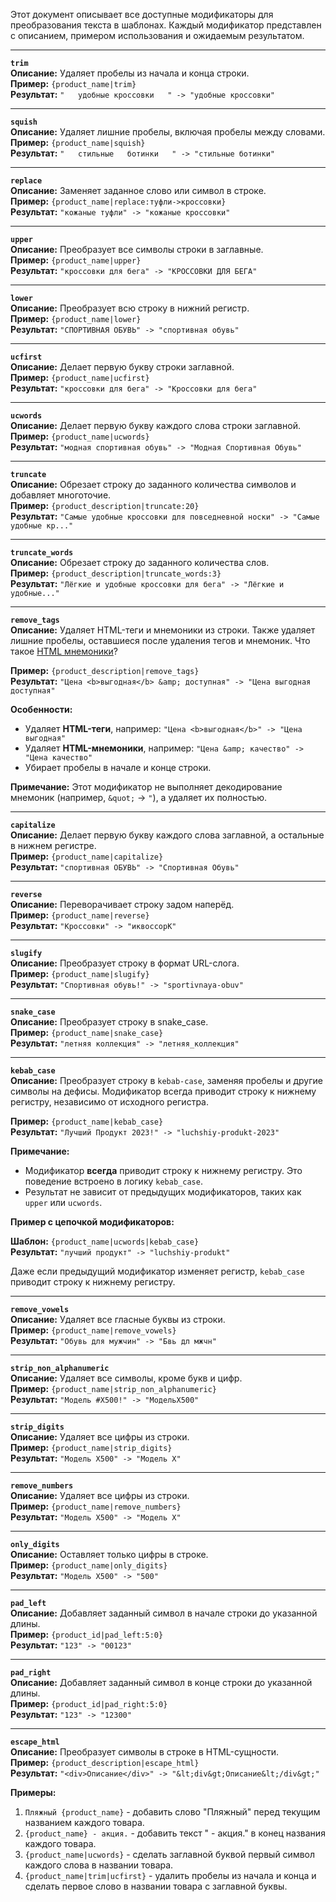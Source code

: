 Этот документ описывает все доступные модификаторы для преобразования текста в шаблонах. Каждый модификатор представлен с описанием, примером использования и ожидаемым результатом.

---

**`trim`**  
**Описание:** Удаляет пробелы из начала и конца строки.  
**Пример:** `{product_name|trim}`  
**Результат:** `"   удобные кроссовки   " -> "удобные кроссовки"`

---

**`squish`**  
**Описание:** Удаляет лишние пробелы, включая пробелы между словами.  
**Пример:** `{product_name|squish}`  
**Результат:** `"   стильные   ботинки   " -> "стильные ботинки"`

---

**`replace`**  
**Описание:** Заменяет заданное слово или символ в строке.  
**Пример:** `{product_name|replace:туфли->кроссовки}`  
**Результат:** `"кожаные туфли" -> "кожаные кроссовки"`

---

**`upper`**  
**Описание:** Преобразует все символы строки в заглавные.  
**Пример:** `{product_name|upper}`  
**Результат:** `"кроссовки для бега" -> "КРОССОВКИ ДЛЯ БЕГА"`

---

**`lower`**  
**Описание:** Преобразует всю строку в нижний регистр.  
**Пример:** `{product_name|lower}`  
**Результат:** `"СПОРТИВНАЯ ОБУВЬ" -> "спортивная обувь"`

---

**`ucfirst`**  
**Описание:** Делает первую букву строки заглавной.  
**Пример:** `{product_name|ucfirst}`  
**Результат:** `"кроссовки для бега" -> "Кроссовки для бега"`

---

**`ucwords`**  
**Описание:** Делает первую букву каждого слова строки заглавной.  
**Пример:** `{product_name|ucwords}`  
**Результат:** `"модная спортивная обувь" -> "Модная Спортивная Обувь"`

---

**`truncate`**  
**Описание:** Обрезает строку до заданного количества символов и добавляет многоточие.  
**Пример:** `{product_description|truncate:20}`  
**Результат:** `"Самые удобные кроссовки для повседневной носки" -> "Самые удобные кр..."`

---

**`truncate_words`**  
**Описание:** Обрезает строку до заданного количества слов.  
**Пример:** `{product_description|truncate_words:3}`  
**Результат:** `"Лёгкие и удобные кроссовки для бега" -> "Лёгкие и удобные..."`

---

**`remove_tags`**  
**Описание:** Удаляет HTML-теги и мнемоники из строки. Также удаляет лишние пробелы, оставшиеся после удаления тегов и мнемоник. Что такое [HTML мнемоники](https://ru.wikipedia.org/wiki/%D0%9C%D0%BD%D0%B5%D0%BC%D0%BE%D0%BD%D0%B8%D0%BA%D0%B8_%D0%B2_HTML)?

**Пример:** `{product_description|remove_tags}`  
**Результат:** `"Цена <b>выгодная</b> &amp; доступная" -> "Цена выгодная доступная"`

**Особенности:**
- Удаляет **HTML-теги**, например:
  `"Цена <b>выгодная</b>" -> "Цена выгодная"`
- Удаляет **HTML-мнемоники**, например:
  `"Цена &amp; качество" -> "Цена качество"`
- Убирает пробелы в начале и конце строки.

**Примечание:**
Этот модификатор не выполняет декодирование мнемоник (например, `&quot;` -> `"`), а удаляет их полностью.

---

**`capitalize`**  
**Описание:** Делает первую букву каждого слова заглавной, а остальные в нижнем регистре.  
**Пример:** `{product_name|capitalize}`  
**Результат:** `"спортивная ОБУВЬ" -> "Спортивная Обувь"`

---

**`reverse`**  
**Описание:** Переворачивает строку задом наперёд.  
**Пример:** `{product_name|reverse}`  
**Результат:** `"Кроссовки" -> "иквоссорК"`

---

**`slugify`**  
**Описание:** Преобразует строку в формат URL-слога.  
**Пример:** `{product_name|slugify}`  
**Результат:** `"Спортивная обувь!" -> "sportivnaya-obuv"`

---

**`snake_case`**  
**Описание:** Преобразует строку в snake_case.  
**Пример:** `{product_name|snake_case}`  
**Результат:** `"летняя коллекция" -> "летняя_коллекция"`

---

**`kebab_case`**  
**Описание:** Преобразует строку в `kebab-case`, заменяя пробелы и другие символы на дефисы. Модификатор всегда приводит строку к нижнему регистру, независимо от исходного регистра.

**Пример:** `{product_name|kebab_case}`  
**Результат:** `"Лучший Продукт 2023!" -> "luchshiy-produkt-2023"`

**Примечание:**
- Модификатор **всегда** приводит строку к нижнему регистру. Это поведение встроено в логику `kebab_case`.
- Результат не зависит от предыдущих модификаторов, таких как `upper` или `ucwords`.

**Пример с цепочкой модификаторов:**

**Шаблон:** `{product_name|ucwords|kebab_case}`  
**Результат:** `"лучший продукт" -> "luchshiy-produkt"`

Даже если предыдущий модификатор изменяет регистр, `kebab_case` приводит строку к нижнему регистру.

---

**`remove_vowels`**  
**Описание:** Удаляет все гласные буквы из строки.  
**Пример:** `{product_name|remove_vowels}`  
**Результат:** `"Обувь для мужчин" -> "Бвь дл мжчн"`

---

**`strip_non_alphanumeric`**  
**Описание:** Удаляет все символы, кроме букв и цифр.  
**Пример:** `{product_name|strip_non_alphanumeric}`  
**Результат:** `"Модель #X500!" -> "МодельX500"`

---

**`strip_digits`**  
**Описание:** Удаляет все цифры из строки.  
**Пример:** `{product_name|strip_digits}`  
**Результат:** `"Модель X500" -> "Модель X"`

---

**`remove_numbers`**  
**Описание:** Удаляет все цифры из строки.  
**Пример:** `{product_name|remove_numbers}`  
**Результат:** `"Модель X500" -> "Модель X"`

---

**`only_digits`**  
**Описание:** Оставляет только цифры в строке.  
**Пример:** `{product_name|only_digits}`  
**Результат:** `"Модель X500" -> "500"`

---

**`pad_left`**  
**Описание:** Добавляет заданный символ в начале строки до указанной длины.  
**Пример:** `{product_id|pad_left:5:0}`  
**Результат:** `"123" -> "00123"`

---

**`pad_right`**  
**Описание:** Добавляет заданный символ в конце строки до указанной длины.  
**Пример:** `{product_id|pad_right:5:0}`  
**Результат:** `"123" -> "12300"`

---

**`escape_html`**  
**Описание:** Преобразует символы в строке в HTML-сущности.  
**Пример:** `{product_description|escape_html}`  
**Результат:** `"<div>Описание</div>" -> "&lt;div&gt;Описание&lt;/div&gt;"`



**Примеры:**

1. `Пляжный {product_name}` - добавить слово "Пляжный" перед текущим названием каждого товара.
2. `{product_name} - акция.` - добавить текст " - акция." в конец названия каждого товара.
3. `{product_name|ucwords}` - сделать заглавной буквой первый символ каждого слова в названии товара.
4. `{product_name|trim|ucfirst}` - удалить пробелы из начала и конца и сделать первое слово в названии товара с заглавной буквы.
